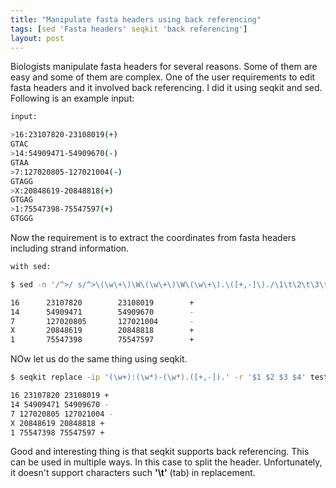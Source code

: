 ```yaml
---
title: "Manipulate fasta headers using back referencing"
tags: [sed 'Fasta headers' seqkit 'back referencing']
layout: post
---
```


Biologists manipulate fasta headers for several reasons. Some of them are easy and some of them are complex. One of the user requirements to edit fasta headers and it involved back referencing. I did it using seqkit and sed.  Following is an example input:

```bash
input:

>16:23107820-23108019(+)
GTAC
>14:54909471-54909670(-)
GTAA
>7:127020805-127021004(-)
GTAGG
>X:20848619-20848818(+)
GTGAG
>1:75547398-75547597(+)
GTGGG
```
Now the requirement is to extract the coordinates from fasta headers including strand information.

```bash
with sed:

$ sed -n '/^>/ s/^>\(\w\+\)\W\(\w\+\)\W\(\w\+\).\([+,-]\)./\1\t\2\t\3\t\4/p' test.txt

16      23107820        23108019        +
14      54909471        54909670        -
7       127020805       127021004       -
X       20848619        20848818        +
1       75547398        75547597        +
```

NOw let us do the same thing using seqkit.

```bash
$ seqkit replace -ip '(\w+):(\w*)-(\w*).([+,-]).' -r '$1 $2 $3 $4' test.txt | seqkit seq -n

16 23107820 23108019 +
14 54909471 54909670 -
7 127020805 127021004 -
X 20848619 20848818 +
1 75547398 75547597 +
```
Good and interesting thing is that seqkit supports back referencing.  This can be used in multiple ways. In this case to split the header. Unfortunately, it doesn't support characters such **'\t'** (tab) in replacement.